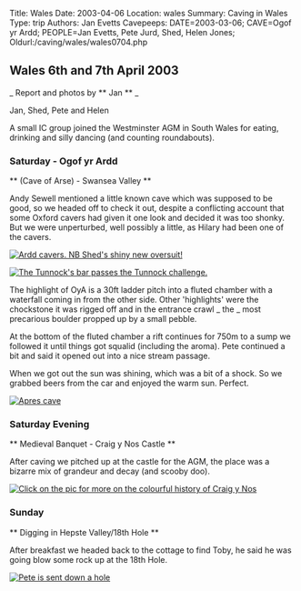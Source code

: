 Title: Wales 
Date: 2003-04-06
Location: wales
Summary: Caving in Wales
Type: trip
Authors: Jan Evetts
Cavepeeps: DATE=2003-03-06; CAVE=Ogof yr Ardd; PEOPLE=Jan Evetts, Pete Jurd, Shed, Helen Jones;
Oldurl:/caving/wales/wales0704.php

##  Wales 6th  and 7th  April 2003 

_ Report and photos by ** Jan ** _

Jan, Shed, Pete and Helen 

A small IC group joined the Westminster AGM in South Wales for eating, drinking and silly dancing (and counting roundabouts). 

###  Saturday - Ogof yr Ardd 

** (Cave of Arse) - Swansea Valley **

Andy Sewell mentioned a little known cave which was supposed to be good, so we headed off to check it out, despite a conflicting account that some Oxford cavers had given it one look and decided it was too shonky. But we were unperturbed, well possibly a little, as Hilary had been one of the cavers. 

[ ![Ardd cavers. NB Shed's shiny new oversuit!](/caving/old/wales/wales0704/ardd_tn.jpg) ](/caving/old/wales/wales0704/ardd.jpg)

[ ![The Tunnock's bar passes the Tunnock challenge.](/caving/old/wales/wales0704/tunnock_tn.jpg) ](/caving/old/wales/wales0704/tunnock.jpg)

  
  
The highlight of OyA is a 30ft ladder pitch into a fluted chamber with a waterfall coming in from the other side. Other 'highlights' were the chockstone it was rigged off and in the entrance crawl _ the _ most precarious boulder propped up by a small pebble.   
  
  
At the bottom of the fluted chamber a rift continues for 750m to a sump we followed it until things got squalid (including the aroma). Pete continued a bit and said it opened out into a nice stream passage.   
  
  
  
  
  
  
  
When we got out the sun was shining, which was a bit of a shock. So we grabbed beers from the car and enjoyed the warm sun. Perfect.   


[ ![Apres cave](/caving/old/wales/wales0704/beerinthesun_tn.jpg) ](/caving/old/wales/wales0704/beerinthesun.jpg)

###  Saturday Evening 

** Medieval Banquet - Craig y Nos Castle **

After caving we pitched up at the castle for the AGM, the place was a bizarre mix of grandeur and decay (and scooby doo). 

[ ![Click on the pic for more on the colourful history of Craig y Nos](/caving/old/wales/wales0704/castle.gif) ](http://www.opera-singer.co.uk/adelina2.htm)

###  Sunday 

** Digging in Hepste Valley/18th Hole **   


After breakfast we headed back to the cottage to find Toby, he said he was going blow some rock up at the 18th Hole. 

[ ![Pete is sent down a hole](/caving/old/wales/wales0704/hepste_tn.jpg) ](/caving/old/wales/wales0704/hepste.jpg)
